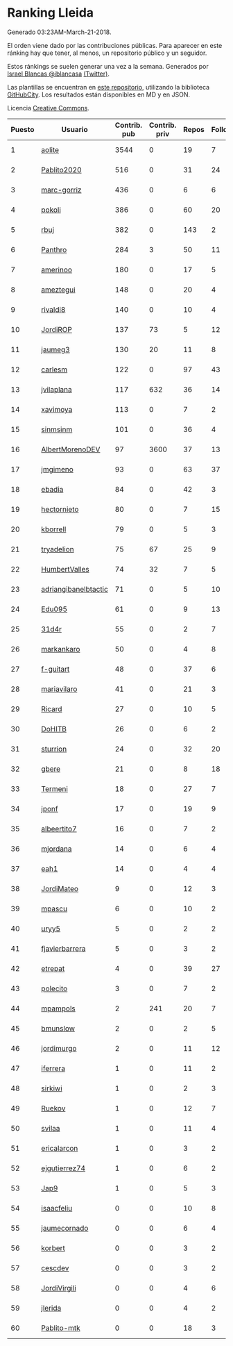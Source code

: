 # Ranking Lleida

Generado 03:23AM-March-21-2018.

El orden viene dado por las contribuciones públicas. Para aparecer en este ránking hay que tener, al menos, un repositorio público y un seguidor.

Estos ránkings se suelen generar una vez a la semana. Generados por [Israel Blancas @iblancasa](https://github.com/iblancasa/) [(Twitter)](https://twitter.com/iblancasa).

Las plantillas se encuentran en [este repositorio](https://github.com/iblancasa/GH-Spanish-Ranking), utilizando la biblioteca [GitHubCity](https://github.com/iblancasa/GitHubCity). Los resultados están disponibles en MD y en JSON.

Licencia [Creative Commons](https://creativecommons.org/licenses/by/4.0/).

| Puesto   |  Usuario  | Contrib. pub | Contrib. priv |Repos| Followers | Desde |  Avatar  |
|----------|-----------|--------------|---------------|-----|-----------|-------|----------|
|1|[aolite](https://github.com/aolite)|3544|0|19|7|2013-06-03|![aolite](https://avatars0.githubusercontent.com/u/4601466)|
|2|[Pablito2020](https://github.com/Pablito2020)|516|0|31|24|2016-04-24|![Pablito2020](https://avatars0.githubusercontent.com/u/18640261)|
|3|[marc-gorriz](https://github.com/marc-gorriz)|436|0|6|6|2016-06-02|![marc-gorriz](https://avatars1.githubusercontent.com/u/19705023)|
|4|[pokoli](https://github.com/pokoli)|386|0|60|20|2011-10-30|![pokoli](https://avatars0.githubusercontent.com/u/1160726)|
|5|[rbuj](https://github.com/rbuj)|382|0|143|2|2014-12-12|![rbuj](https://avatars2.githubusercontent.com/u/10171411)|
|6|[Panthro](https://github.com/Panthro)|284|3|50|11|2012-03-22|![Panthro](https://avatars3.githubusercontent.com/u/1565421)|
|7|[amerinoo](https://github.com/amerinoo)|180|0|17|5|2015-02-16|![amerinoo](https://avatars0.githubusercontent.com/u/11027833)|
|8|[ameztegui](https://github.com/ameztegui)|148|0|20|4|2014-07-02|![ameztegui](https://avatars2.githubusercontent.com/u/8050937)|
|9|[rivaldi8](https://github.com/rivaldi8)|140|0|10|4|2011-11-11|![rivaldi8](https://avatars1.githubusercontent.com/u/1187977)|
|10|[JordiROP](https://github.com/JordiROP)|137|73|5|12|2016-02-08|![JordiROP](https://avatars1.githubusercontent.com/u/17128072)|
|11|[jaumeg3](https://github.com/jaumeg3)|130|20|11|8|2016-07-14|![jaumeg3](https://avatars1.githubusercontent.com/u/20457801)|
|12|[carlesm](https://github.com/carlesm)|122|0|97|43|2008-05-01|![carlesm](https://avatars3.githubusercontent.com/u/9011)|
|13|[jvilaplana](https://github.com/jvilaplana)|117|632|36|14|2011-04-15|![jvilaplana](https://avatars3.githubusercontent.com/u/732164)|
|14|[xavimoya](https://github.com/xavimoya)|113|0|7|2|2014-11-25|![xavimoya](https://avatars3.githubusercontent.com/u/9944686)|
|15|[sinmsinm](https://github.com/sinmsinm)|101|0|36|4|2012-05-16|![sinmsinm](https://avatars1.githubusercontent.com/u/1745437)|
|16|[AlbertMorenoDEV](https://github.com/AlbertMorenoDEV)|97|3600|37|13|2010-03-04|![AlbertMorenoDEV](https://avatars2.githubusercontent.com/u/216042)|
|17|[jmgimeno](https://github.com/jmgimeno)|93|0|63|37|2011-04-08|![jmgimeno](https://avatars2.githubusercontent.com/u/718396)|
|18|[ebadia](https://github.com/ebadia)|84|0|42|3|2009-12-08|![ebadia](https://avatars3.githubusercontent.com/u/164689)|
|19|[hectornieto](https://github.com/hectornieto)|80|0|7|15|2014-04-15|![hectornieto](https://avatars0.githubusercontent.com/u/7302862)|
|20|[kborrell](https://github.com/kborrell)|79|0|5|3|2015-02-17|![kborrell](https://avatars2.githubusercontent.com/u/11043037)|
|21|[tryadelion](https://github.com/tryadelion)|75|67|25|9|2013-03-05|![tryadelion](https://avatars2.githubusercontent.com/u/3778474)|
|22|[HumbertValles](https://github.com/HumbertValles)|74|32|7|5|2017-02-13|![HumbertValles](https://avatars2.githubusercontent.com/u/25740901)|
|23|[adriangibanelbtactic](https://github.com/adriangibanelbtactic)|71|0|5|10|2012-01-15|![adriangibanelbtactic](https://avatars1.githubusercontent.com/u/1331363)|
|24|[Edu095](https://github.com/Edu095)|61|0|9|13|2015-04-07|![Edu095](https://avatars3.githubusercontent.com/u/11843087)|
|25|[31d4r](https://github.com/31d4r)|55|0|2|7|2017-08-12|![31d4r](https://avatars1.githubusercontent.com/u/30953857)|
|26|[markankaro](https://github.com/markankaro)|50|0|4|8|2017-05-24|![markankaro](https://avatars3.githubusercontent.com/u/28937427)|
|27|[f-guitart](https://github.com/f-guitart)|48|0|37|6|2014-03-09|![f-guitart](https://avatars3.githubusercontent.com/u/6899142)|
|28|[mariavilaro](https://github.com/mariavilaro)|41|0|21|3|2015-01-13|![mariavilaro](https://avatars1.githubusercontent.com/u/10522884)|
|29|[Ricard](https://github.com/Ricard)|27|0|10|5|2009-12-13|![Ricard](https://avatars3.githubusercontent.com/u/167117)|
|30|[DoHITB](https://github.com/DoHITB)|26|0|6|2|2016-01-19|![DoHITB](https://avatars1.githubusercontent.com/u/16784764)|
|31|[sturrion](https://github.com/sturrion)|24|0|32|20|2013-08-23|![sturrion](https://avatars3.githubusercontent.com/u/5296219)|
|32|[gbere](https://github.com/gbere)|21|0|8|18|2012-01-13|![gbere](https://avatars0.githubusercontent.com/u/1327334)|
|33|[Termeni](https://github.com/Termeni)|18|0|27|7|2014-03-10|![Termeni](https://avatars1.githubusercontent.com/u/6905912)|
|34|[jponf](https://github.com/jponf)|17|0|19|9|2013-03-13|![jponf](https://avatars2.githubusercontent.com/u/3852560)|
|35|[albeertito7](https://github.com/albeertito7)|16|0|7|2|2017-02-13|![albeertito7](https://avatars1.githubusercontent.com/u/25740911)|
|36|[mjordana](https://github.com/mjordana)|14|0|6|4|2014-11-19|![mjordana](https://avatars1.githubusercontent.com/u/9840099)|
|37|[eah1](https://github.com/eah1)|14|0|4|4|2015-02-17|![eah1](https://avatars3.githubusercontent.com/u/11043022)|
|38|[JordiMateo](https://github.com/JordiMateo)|9|0|12|3|2016-03-10|![JordiMateo](https://avatars3.githubusercontent.com/u/17766957)|
|39|[mpascu](https://github.com/mpascu)|6|0|10|2|2015-02-12|![mpascu](https://avatars3.githubusercontent.com/u/10977699)|
|40|[uryy5](https://github.com/uryy5)|5|0|2|2|2014-10-07|![uryy5](https://avatars1.githubusercontent.com/u/9052385)|
|41|[fjavierbarrera](https://github.com/fjavierbarrera)|5|0|3|2|2014-12-16|![fjavierbarrera](https://avatars1.githubusercontent.com/u/10211156)|
|42|[etrepat](https://github.com/etrepat)|4|0|39|27|2009-11-04|![etrepat](https://avatars0.githubusercontent.com/u/148851)|
|43|[polecito](https://github.com/polecito)|3|0|7|2|2013-07-30|![polecito](https://avatars1.githubusercontent.com/u/5122186)|
|44|[mpampols](https://github.com/mpampols)|2|241|20|7|2010-11-12|![mpampols](https://avatars1.githubusercontent.com/u/479534)|
|45|[bmunslow](https://github.com/bmunslow)|2|0|2|5|2010-06-03|![bmunslow](https://avatars1.githubusercontent.com/u/295192)|
|46|[jordimurgo](https://github.com/jordimurgo)|2|0|11|12|2013-10-23|![jordimurgo](https://avatars2.githubusercontent.com/u/5759992)|
|47|[iferrera](https://github.com/iferrera)|1|0|11|2|2011-09-23|![iferrera](https://avatars0.githubusercontent.com/u/1073857)|
|48|[sirkiwi](https://github.com/sirkiwi)|1|0|2|3|2011-07-01|![sirkiwi](https://avatars2.githubusercontent.com/u/888555)|
|49|[Ruekov](https://github.com/Ruekov)|1|0|12|7|2010-12-27|![Ruekov](https://avatars0.githubusercontent.com/u/537713)|
|50|[svilaa](https://github.com/svilaa)|1|0|11|4|2013-09-23|![svilaa](https://avatars0.githubusercontent.com/u/5521724)|
|51|[ericalarcon](https://github.com/ericalarcon)|1|0|3|2|2013-08-28|![ericalarcon](https://avatars2.githubusercontent.com/u/5327861)|
|52|[ejgutierrez74](https://github.com/ejgutierrez74)|1|0|6|2|2015-03-14|![ejgutierrez74](https://avatars2.githubusercontent.com/u/11474846)|
|53|[Jap9](https://github.com/Jap9)|1|0|5|3|2016-02-09|![Jap9](https://avatars1.githubusercontent.com/u/17140922)|
|54|[isaacfeliu](https://github.com/isaacfeliu)|0|0|10|8|2008-04-10|![isaacfeliu](https://avatars0.githubusercontent.com/u/6287)|
|55|[jaumecornado](https://github.com/jaumecornado)|0|0|6|4|2011-02-14|![jaumecornado](https://avatars0.githubusercontent.com/u/617176)|
|56|[korbert](https://github.com/korbert)|0|0|3|2|2013-03-08|![korbert](https://avatars2.githubusercontent.com/u/3808843)|
|57|[cescdev](https://github.com/cescdev)|0|0|3|2|2013-09-20|![cescdev](https://avatars0.githubusercontent.com/u/5502251)|
|58|[JordiVirgili](https://github.com/JordiVirgili)|0|0|4|6|2013-11-27|![JordiVirgili](https://avatars3.githubusercontent.com/u/6048532)|
|59|[jlerida](https://github.com/jlerida)|0|0|4|2|2015-05-12|![jlerida](https://avatars1.githubusercontent.com/u/12414567)|
|60|[Pablito-mtk](https://github.com/Pablito-mtk)|0|0|18|3|2016-09-29|![Pablito-mtk](https://avatars2.githubusercontent.com/u/22517501)|
